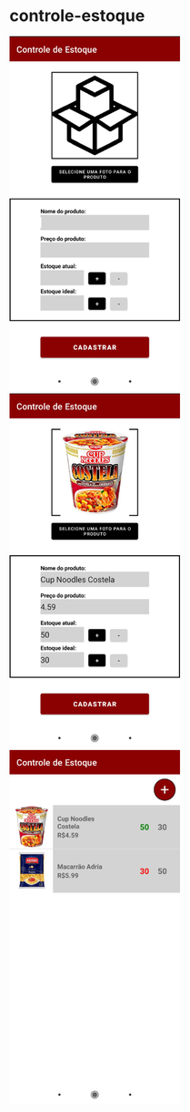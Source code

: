 # controle-estoque

<img src="./tela_cadastro_01.jpg" width="300" />
<img src="./tela_cadastro_02.jpg" width="300" />
<img src="./tela_listagem.jpg" width="300" />
